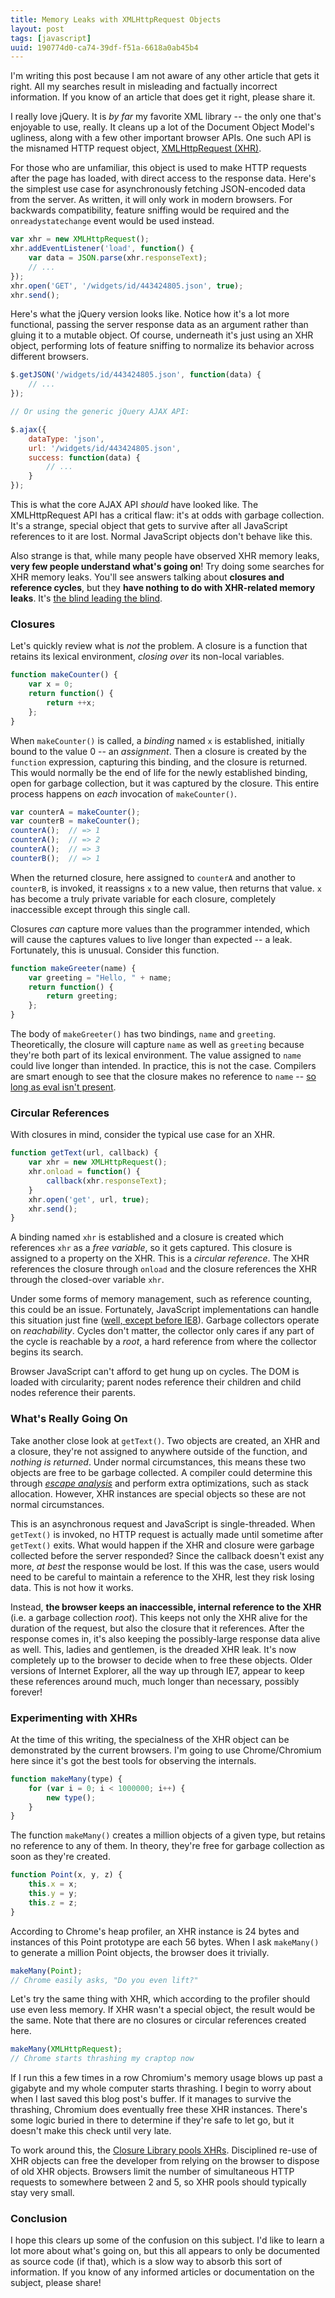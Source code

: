 ```yaml
---
title: Memory Leaks with XMLHttpRequest Objects
layout: post
tags: [javascript]
uuid: 190774d0-ca74-39df-f51a-6618a0ab45b4
---
```


<p class="abstract">
I'm writing this post because I am not aware of any other article that
gets it right. All my searches result in misleading and factually
incorrect information. If you know of an article that does get it
right, please share it.
</p>

I really love jQuery. It is *by far* my favorite XML library -- the
only one that's enjoyable to use, really. It cleans up a lot of the
Document Object Model's ugliness, along with a few other important
browser APIs. One such API is the misnamed HTTP request object,
[XMLHttpRequest (XHR)][xhr].

For those who are unfamiliar, this object is used to make HTTP
requests after the page has loaded, with direct access to the response
data. Here's the simplest use case for asynchronously fetching
JSON-encoded data from the server. As written, it will only work in
modern browsers. For backwards compatibility, feature sniffing would be
required and the `onreadystatechange` event would be used instead.

~~~javascript
var xhr = new XMLHttpRequest();
xhr.addEventListener('load', function() {
    var data = JSON.parse(xhr.responseText);
    // ...
});
xhr.open('GET', '/widgets/id/443424805.json', true);
xhr.send();
~~~

Here's what the jQuery version looks like. Notice how it's a lot more
functional, passing the server response data as an argument rather
than gluing it to a mutable object. Of course, underneath it's just
using an XHR object, performing lots of feature sniffing to normalize
its behavior across different browsers.

~~~javascript
$.getJSON('/widgets/id/443424805.json', function(data) {
    // ...
});

// Or using the generic jQuery AJAX API:

$.ajax({
    dataType: 'json',
    url: '/widgets/id/443424805.json',
    success: function(data) {
        // ...
    }
});
~~~

This is what the core AJAX API *should* have looked like. The
XMLHttpRequest API has a critical flaw: it's at odds with garbage
collection. It's a strange, special object that gets to survive after
all JavaScript references to it are lost. Normal JavaScript objects
don't behave like this.

Also strange is that, while many people have observed XHR memory
leaks, **very few people understand what's going on**! Try doing some
searches for XHR memory leaks. You'll see answers talking about
**closures and reference cycles**, but they **have nothing to do with
XHR-related memory leaks**. It's [the blind leading the blind][blind].

### Closures

Let's quickly review what is *not* the problem. A closure is a
function that retains its lexical environment, *closing over* its
non-local variables.

~~~javascript
function makeCounter() {
    var x = 0;
    return function() {
        return ++x;
    };
}
~~~

When `makeCounter()` is called, a *binding* named `x` is established,
initially bound to the value 0 -- an *assignment*. Then a closure is
created by the `function` expression, capturing this binding, and the
closure is returned. This would normally be the end of life for the
newly established binding, open for garbage collection, but it was
captured by the closure. This entire process happens on *each*
invocation of `makeCounter()`.

~~~javascript
var counterA = makeCounter();
var counterB = makeCounter();
counterA();  // => 1
counterA();  // => 2
counterA();  // => 3
counterB();  // => 1
~~~

When the returned closure, here assigned to `counterA` and another to
`counterB`, is invoked, it reassigns `x` to a new value, then returns
that value. `x` has become a truly private variable for each closure,
completely inaccessible except through this single call.

Closures *can* capture more values than the programmer intended, which
will cause the captures values to live longer than expected -- a
leak. Fortunately, this is unusual. Consider this function.

~~~javascript
function makeGreeter(name) {
    var greeting = "Hello, " + name;
    return function() {
        return greeting;
    };
}
~~~

The body of `makeGreeter()` has two bindings, `name` and
`greeting`. Theoretically, the closure will capture `name` as well as
`greeting` because they're both part of its lexical environment. The
value assigned to `name` could live longer than intended. In practice,
this is not the case. Compilers are smart enough to see that the
closure makes no reference to `name` --
[so long as eval isn't present][eval].

### Circular References

With closures in mind, consider the typical use case for an XHR.

~~~javascript
function getText(url, callback) {
    var xhr = new XMLHttpRequest();
    xhr.onload = function() {
        callback(xhr.responseText);
    }
    xhr.open('get', url, true);
    xhr.send();
}
~~~

A binding named `xhr` is established and a closure is created which
references `xhr` as a *free variable*, so it gets captured. This
closure is assigned to a property on the XHR. This is a *circular
reference*. The XHR references the closure through `onload` and the
closure references the XHR through the closed-over variable
`xhr`.

Under some forms of memory management, such as reference counting,
this could be an issue. Fortunately, JavaScript implementations can
handle this situation just fine ([well, except before IE8][ie]).
Garbage collectors operate on *reachability*. Cycles don't matter, the
collector only cares if any part of the cycle is reachable by a
*root*, a hard reference from where the collector begins its search.

Browser JavaScript can't afford to get hung up on cycles. The DOM is
loaded with circularity; parent nodes reference their children and
child nodes reference their parents.

### What's Really Going On

Take another close look at `getText()`. Two objects are created, an
XHR and a closure, they're not assigned to anywhere outside of the
function, and *nothing is returned*. Under normal circumstances, this
means these two objects are free to be garbage collected. A compiler
could determine this through [*escape analysis*][escape] and perform
extra optimizations, such as stack allocation. However, XHR instances
are special objects so these are not normal circumstances.

This is an asynchronous request and JavaScript is
single-threaded. When `getText()` is invoked, no HTTP request is
actually made until sometime after `getText()` exits. What would
happen if the XHR and closure were garbage collected before the server
responded? Since the callback doesn't exist any more, *at best* the
response would be lost. If this was the case, users would need to be
careful to maintain a reference to the XHR, lest they risk losing
data. This is not how it works.

Instead, **the browser keeps an inaccessible, internal reference to
the XHR** (i.e. a garbage collection *root*). This keeps not only the
XHR alive for the duration of the request, but also the closure that
it references. After the response comes in, it's also keeping the
possibly-large response data alive as well. This, ladies and
gentlemen, is the dreaded XHR leak. It's now completely up to the
browser to decide when to free these objects. Older versions of
Internet Explorer, all the way up through IE7, appear to keep these
references around much, much longer than necessary, possibly forever!

### Experimenting with XHRs

At the time of this writing, the specialness of the XHR object can be
demonstrated by the current browsers. I'm going to use Chrome/Chromium
here since it's got the best tools for observing the internals.

~~~javascript
function makeMany(type) {
    for (var i = 0; i < 1000000; i++) {
        new type();
    }
}
~~~

The function `makeMany()` creates a million objects of a given type,
but retains no reference to any of them. In theory, they're free for
garbage collection as soon as they're created.

~~~javascript
function Point(x, y, z) {
    this.x = x;
    this.y = y;
    this.z = z;
}
~~~

According to Chrome's heap profiler, an XHR instance is 24 bytes and
instances of this Point prototype are each 56 bytes. When I ask
`makeMany()` to generate a million Point objects, the browser does it
trivially.

~~~javascript
makeMany(Point);
// Chrome easily asks, "Do you even lift?"
~~~

Let's try the same thing with XHR, which according to the profiler
should use even less memory. If XHR wasn't a special object, the
result would be the same. Note that there are no closures or circular
references created here.

~~~javascript
makeMany(XMLHttpRequest);
// Chrome starts thrashing my craptop now
~~~

If I run this a few times in a row Chromium's memory usage blows up
past a gigabyte and my whole computer starts thrashing. I begin to
worry about when I last saved this blog post's buffer. If it manages
to survive the thrashing, Chromium does eventually free these XHR
instances. There's some logic buried in there to determine if they're
safe to let go, but it doesn't make this check until very late.

To work around this, the [Closure Library pools XHRs][pool].
Disciplined re-use of XHR objects can free the developer from relying
on the browser to dispose of old XHR objects. Browsers limit the
number of simultaneous HTTP requests to somewhere between 2 and 5, so
XHR pools should typically stay very small.

### Conclusion

I hope this clears up some of the confusion on this subject. I'd like
to learn a lot more about what's going on, but this all appears to
only be documented as source code (if that), which is a slow way to
absorb this sort of information. If you know of any informed articles
or documentation on the subject, please share!


[xhr]: https://developer.mozilla.org/en-US/docs/DOM/XMLHttpRequest
[blind]: http://stackoverflow.com/questions/10673530/
[eval]: /blog/2012/11/14/
[escape]: http://en.wikipedia.org/wiki/Escape_analysis
[pool]: http://closure-library.googlecode.com/svn/docs/class_goog_net_XhrManager.html
[ie]: http://msdn.microsoft.com/en-us/library/dd361842(v=vs.85).aspx
